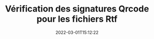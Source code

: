 ---
############################# Static ############################
layout: "auto-gen-signature"
date: 2022-03-01T15:12:22
draft: false
operation: Verify
signaturetype: Qrcode
fileformat: Rtf
productName: .NET
lang: fr
productCode: net
otherformats: pdf doc docx docm dot dotm dotx odt ott rtf xls xlsx xlsm xlsb csv ods ots xltx xltm ppt pptx pps ppsx odp otp potx potm pptm ppsm png jpg bmp gif tiff svg webp wmf
breadcrumb: Put Qrcode signature on Rtf for C#

############################# Head ############################
head_title: "Vérification des signatures Qrcode pour les fichiers Rtf via C#"
head_description: "Utilisez seulement quelques lignes de code .NET pour vérifier les documents Rtf et leurs signatures Qrcode."

############################# Header ############################
title: "Vérification des signatures Qrcode pour les fichiers Rtf"
description: "L'API pour .NET offre la possibilité de vérifier les signatures Qrcode sur les documents Rtf. La vérification des signatures électroniques dans vos documents Rtf peut être effectuée rapidement et facilement."
bg_image: "https://cms.admin.containerize.com/templates/aspose/App_Themes/V3/images/bg/header1.png"
bg_overlay: false
button:
    enable: true

############################# SubMenu ############################
submenu:
    enable: true

    left:
        img_alt: "GroupDocs.Signature for .NET"
        image: "https://cms.admin.containerize.com/templates/groupdocs/images/product-logos/90x90-noborder/groupdocs-signature-net.png"
        product: "GroupDocs.Signature"
        platform: ".NET"



############################# About ############################
about:
    enable: true
    title: "Découvrez les nouvelles fonctionnalités de l'API GroupDocs.Signature for .NET"
    content: |
        L'API [GroupDocs.Signature for .NET](https://products.groupdocs.com/signature/net/) offre un large éventail de façons de traiter de nombreux formats de documents à l'aide de signatures électroniques. De nombreux types de signatures numériques tels que textes, images, certificats numériques, codes-barres, codes QR, tampons ou métadonnées sont pris en charge. Les clients peuvent ajouter, supprimer, modifier, valider ou rechercher des signatures numériques dans des fichiers PDF, des documents MS Word, des classeurs MS Excel, des présentations MS PowerPoint, des fichiers Adobe Photoshop et divers formats d'image. Un nombre étonnant de fonctionnalités et de paramètres supplémentaires sont disponibles.
    

############################# Steps ############################
steps:
    enable: true
    title_left: "Comment valider les signatures Qrcode dans votre document Rtf"
    content_left: |
        [GroupDocs.Signature for .NET](https://products.groupdocs.com/signature/net/) inclut des fonctionnalités utiles telles que la vérification des signatures Qrcode placées sur les documents Rtf. Utilisez cette opportunité sans implémenter de code supplémentaire.
        
        * Tout d'abord, instanciez la classe Signature en fournissant comme paramètre de constructeur le chemin d'accès à un document censé être vérifié.
        * Deuxièmement, créez un nouvel objet VerifyOptions et configurez toutes les propriétés requises.
        * Enfin, appelez la méthode Verify de l'objet Signature en passant l'instance VerifyOptions.
        * Traiter ensuite les résultats de la vérification.

    title_right: "System Requirements"
    content_right: |
        GroupDocs.Signature for .NET sont pris en charge sur toutes les principales plates-formes et systèmes d'exploitation. Avant d'exécuter le code ci-dessous, assurez-vous que les prérequis suivants sont installés sur votre système.

        * Systèmes d'exploitation : Microsoft Windows, Linux, MacOS
        * Environnements de développement : Microsoft Visual Studio, Xamarin, MonoDevelop
        * Frameworks: .NET Framework, .NET Standard, .NET Core, Mono
        * Téléchargez la dernière version de GroupDocs.Signature for .NET depuis [Nuget](https://www.nuget.org/packages/groupdocs.signature)
         
    code: |
        ```csharp    
                
        // Set up input Rtf file
        string filePath = "input.rtf";

        // Instantiate Signature for input file
        using (GroupDocs.Signature.Signature signature = new GroupDocs.Signature.Signature(filePath))
        {
                //Provide verification options
                QrCodeVerifyOptions options = new QrCodeVerifyOptions()
                {
                    // process only first page
                    PagesSetup = new PagesSetup() { FirstPage = true },
                    AllPages = false,
                    // set up text match type
                    MatchType = TextMatchType.StartsWith,
                    // specify text pattern to search
                    Text = "QrCode text",
                };

                // Verify document signatures
                VerificationResult result = signature.Verify(options);

                //process result
                if (result.IsValid)
                {
                    //..
                }
        }

        ```

############################# Demos ############################
demos:
    enable: true
    title: "Signer avec Qrcode signatures Démo en direct"
    content: |
       Ajoutez dès maintenant diverses signatures électroniques au fichier Rtf en visitant le site Web [GroupDocs.Signature App](https://products.groupdocs.app/signature/family).          

############################# More Formats ############################
more_formats:
    enable: true
    title: "Vérifiez les autres signatures Qrcode à l'aide de C#"
    content: |
        "Vérification des signatures électroniques apposées dans divers documents. Vérifiez la qualité des signatures dans les formats de fichiers populaires comme indiqué ci-dessous."
    format: 
       
       
back_to_top:
    enable: true
---